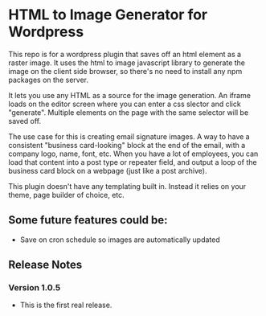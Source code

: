 # HTML to Image Generator for Wordpress

This repo is for a wordpress plugin that saves off an html element as a raster image. It uses the html to image javascript library to generate the image on the client side browser, so there's no need to install any npm packages on the server.

It lets you use any HTML as a source for the image generation. An iframe loads on the editor screen where you can enter a css slector and click "generate". Multiple elements on the page with the same selector will be saved off. 

The use case for this is creating email signature images. A way to have a consistent "business card-looking" block at the end of the email, with a company logo, name, font, etc. When you have a lot of employees, you can load that content into a post type or repeater field, and output a loop of the business card block on a webpage (just like a post archive).

This plugin doesn't have any templating built in. Instead it relies on your theme, page builder of choice, etc.

## Some future features could be:
- Save on cron schedule so images are automatically updated

## Release Notes
### Version 1.0.5
- This is the first real release. 